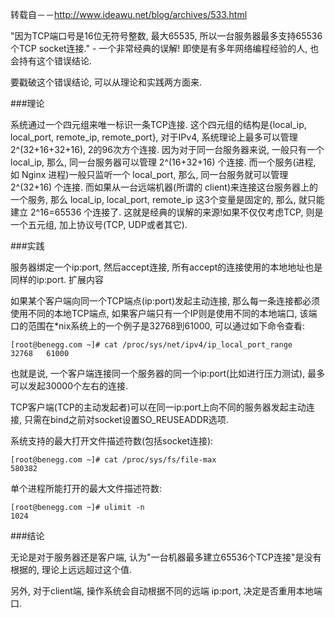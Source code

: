 转载自－－http://www.ideawu.net/blog/archives/533.html

"因为TCP端口号是16位无符号整数, 最大65535, 所以一台服务器最多支持65536个TCP socket连接." - 一个非常经典的误解! 即使是有多年网络编程经验的人, 也会持有这个错误结论.

要戳破这个错误结论, 可以从理论和实践两方面来.

###理论

系统通过一个四元组来唯一标识一条TCP连接. 这个四元组的结构是{local_ip, local_port, remote_ip, remote_port}, 对于IPv4, 系统理论上最多可以管理2^(32+16+32+16), 2的96次方个连接.
因为对于同一台服务器来说, 一般只有一个 local_ip, 那么, 同一台服务器可以管理 2^(16+32+16) 个连接. 而一个服务(进程, 如 Nginx 进程)一般只监听一个 local_port, 那么, 同一台服务就可以管理 2^(32+16) 个连接. 而如果从一台远端机器(所谓的 client)来连接这台服务器上的一个服务, 那么 local_ip, local_port, remote_ip 这3个变量是固定的, 那么, 就只能建立 2^16=65536 个连接了. 这就是经典的误解的来源!如果不仅仅考虑TCP, 则是一个五元组, 加上协议号(TCP, UDP或者其它).

###实践

服务器绑定一个ip:port, 然后accept连接, 所有accept的连接使用的本地地址也是同样的ip:port.
扩展内容

如果某个客户端向同一个TCP端点(ip:port)发起主动连接, 那么每一条连接都必须使用不同的本地TCP端点, 如果客户端只有一个IP则是使用不同的本地端口, 该端口的范围在*nix系统上的一个例子是32768到61000, 可以通过如下命令查看:

```shell
[root@benegg.com ~]# cat /proc/sys/net/ipv4/ip_local_port_range 
32768   61000
```

也就是说, 一个客户端连接同一个服务器的同一个ip:port(比如进行压力测试), 最多可以发起30000个左右的连接.

TCP客户端(TCP的主动发起者)可以在同一ip:port上向不同的服务器发起主动连接, 只需在bind之前对socket设置SO_REUSEADDR选项.

系统支持的最大打开文件描述符数(包括socket连接):

```shell
[root@benegg.com ~]# cat /proc/sys/fs/file-max
580382
```

单个进程所能打开的最大文件描述符数:
```shell
[root@benegg.com ~]# ulimit -n
1024
```

###结论

无论是对于服务器还是客户端, 认为"一台机器最多建立65536个TCP连接"是没有根据的, 理论上远远超过这个值.

另外, 对于client端, 操作系统会自动根据不同的远端 ip:port, 决定是否重用本地端口.
